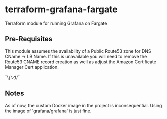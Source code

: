 # terraform-grafana-fargate
Terraform module for running Grafana on Fargate

## Pre-Requisites

This module assumes the availability of a Public Route53 zone for DNS CName -> LB Name.
If this is unavailable you will need to remove the Route53 CNAME record creation as well as adjust the Amazon Certificate Manager Cert application.

¯\\_(ツ)_/¯

## Notes

As of now, the custom Docker image in the project is inconsequential. Using the image of 'grafana/grafana' is just fine. 

